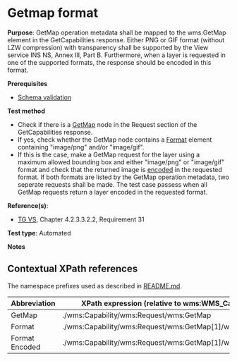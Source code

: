 # Getmap format

**Purpose**: GetMap operation metadata shall be mapped to the wms:GetMap element in the GetCapabilities response. Either PNG or GIF format (without LZW compression) with transparency shall be supported by the View service INS NS, Annex III, Part B. Furthermore, when a layer is requested in one of the supported formats, the response should be encoded in this format.

**Prerequisites**

* [Schema validation](./schema-validation)

**Test method**

* Check if there is a [GetMap](#GetMap) node in the Request section of the GetCapabilities response.
* If yes, check whether the GetMap node contains a [Format](#Format) element containing "image/png" and/or "image/gif".
* If this is the case, make a GetMap request for the layer using a maximum allowed bounding box and either "image/png" or "image/gif" format and check that the returned image is [encoded](#encoded) in the requested format. If both formats are listed by the GetMap operation metadata, two seperate requests shall be made. The test case passess when all GetMap requests return a layer encoded in the requested format.

**Reference(s)**:
* [TG VS](./README#ref_TG_VS), Chapter 4.2.3.3.2.2, Requirement 31 

**Test type**: Automated

**Notes**

## Contextual XPath references

The namespace prefixes used as described in [README.md](./README#namespaces).

Abbreviation                                               |  XPath expression (relative to wms:WMS_Capabilities)
---------------------------------------------------------- | -------------------------------------------------------------------------
GetMap <a name="GetMap"></a> | ./wms:Capability/wms:Request/wms:GetMap
Format <a name="Format"></a> | ./wms:Capability/wms:Request/wms:GetMap[1]/wms:Format
Format Encoded <a name="Encoded"></a> | ./wms:Capability/wms:Request/wms:GetMap[1]/wms:Format/text()
